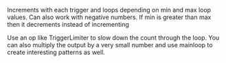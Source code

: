 Increments with each trigger and loops depending on min and max loop values.
Can also work with negative numbers.
If min is greater than max then it decrements instead of incrementing

Use an op like TriggerLimiter to slow down the count through the loop.
You can also multiply the output by a very small number and use mainloop to create interesting patterns as well.